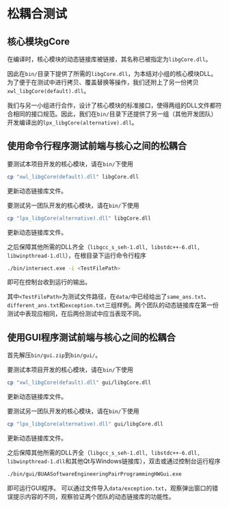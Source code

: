 # 松耦合测试

## 核心模块gCore

在编译时，核心模块的动态链接库被链接，其名称已被指定为`libgCore.dll`。

因此在`bin/`目录下提供了所需的`libgCore.dll`，为本结对小组的核心模块DLL。为了便于在测试中进行拷贝、覆盖替换等操作，我们还附上了另一份拷贝`xwl_libgCore(default).dll`。

我们与另一小组进行合作，设计了核心模块的标准接口，使得两组的DLL文件都符合相同的接口规范。因此，我们在`bin/`目录下还提供了另一组（其他开发团队）开发编译出的`lpx_libgCore(alternative).dll`。

## 使用命令行程序测试前端与核心之间的松耦合

要测试本项目开发的核心模块，请在`bin/`下使用
```bash
cp "xwl_libgCore(default).dll" libgCore.dll
```
更新动态链接库文件。

要测试另一团队开发的核心模块，请在`bin/`下使用
```bash
cp "lpx_libgCore(alternative).dll" libgCore.dll
```
更新动态链接库文件。

之后保障其他所需的DLL齐全（`libgcc_s_seh-1.dll, libstdc++-6.dll, libwinpthread-1.dll`），在根目录下运行命令行程序
```bash
./bin/intersect.exe -i <TestFilePath>
```
即可在控制台收到运行的输出。

其中`<TestFilePath>`为测试文件路径，在`data/`中已经给出了`same_ans.txt`、`different_ans.txt`和`exception.txt`三组样例。两个团队的动态链接库在第一份测试中表现应相同，在后两份测试中应当表现不同。

## 使用GUI程序测试前端与核心之间的松耦合

首先解压`bin/gui.zip`到`bin/gui/`。

要测试本项目开发的核心模块，请在`bin/`下使用
```bash
cp "xwl_libgCore(default).dll" gui/libgCore.dll
```
更新动态链接库文件。

要测试另一团队开发的核心模块，请在`bin/`下使用
```bash
cp "lpx_libgCore(alternative).dll" gui/libgCore.dll
```
更新动态链接库文件。

之后保障其他所需的DLL齐全（`libgcc_s_seh-1.dll, libstdc++-6.dll, libwinpthread-1.dll`和其他Qt与Windows链接库），双击或通过控制台运行程序
```bash
./bin/gui/BUAASoftwareEngineeringPairProgrammingHWGui.exe
```
即可运行GUI程序。
可以通过文件导入`data/exception.txt`，观察弹出窗口的错误提示内容的不同，观察验证两个团队的动态链接库的功能性。
